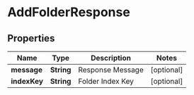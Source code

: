 

# AddFolderResponse


## Properties

| Name | Type | Description | Notes |
|------------ | ------------- | ------------- | -------------|
|**message** | **String** | Response Message |  [optional] |
|**indexKey** | **String** | Folder Index Key |  [optional] |



